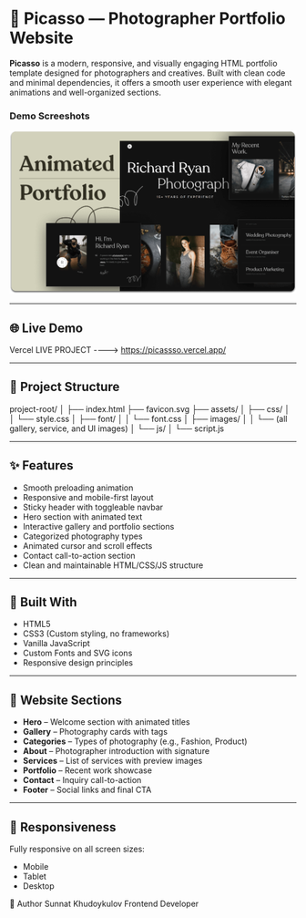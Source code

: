 # 🎨 Picasso — Photographer Portfolio Website

**Picasso** is a modern, responsive, and visually engaging HTML portfolio template designed for photographers and creatives. Built with clean code and minimal dependencies, it offers a smooth user experience with elegant animations and well-organized sections.

### Demo Screeshots

![Richard Ryan Desktop Demo](./readme-images/desktop.png "Desktop Demo")

---

## 🌐 Live Demo
Vercel LIVE PROJECT ----> https://picassso.vercel.app/

---

## 📂 Project Structure

project-root/
│
├── index.html
├── favicon.svg
├── assets/
│ ├── css/
│ │ └── style.css
│ ├── font/
│ │ └── font.css
│ ├── images/
│ │ └── (all gallery, service, and UI images)
│ └── js/
│ └── script.js

---

## ✨ Features

- Smooth preloading animation
- Responsive and mobile-first layout
- Sticky header with toggleable navbar
- Hero section with animated text
- Interactive gallery and portfolio sections
- Categorized photography types
- Animated cursor and scroll effects
- Contact call-to-action section
- Clean and maintainable HTML/CSS/JS structure

---

## 🧰 Built With

- HTML5
- CSS3 (Custom styling, no frameworks)
- Vanilla JavaScript
- Custom Fonts and SVG icons
- Responsive design principles

---

## 📸 Website Sections

- **Hero** – Welcome section with animated titles
- **Gallery** – Photography cards with tags
- **Categories** – Types of photography (e.g., Fashion, Product)
- **About** – Photographer introduction with signature
- **Services** – List of services with preview images
- **Portfolio** – Recent work showcase
- **Contact** – Inquiry call-to-action
- **Footer** – Social links and final CTA

---

## 📱 Responsiveness

Fully responsive on all screen sizes:
- Mobile
- Tablet
- Desktop


👤 Author
Sunnat Khudoykulov
Frontend Developer 
